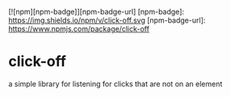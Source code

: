 [![npm][npm-badge]][npm-badge-url]
[npm-badge]: https://img.shields.io/npm/v/click-off.svg
[npm-badge-url]: https://www.npmjs.com/package/click-off

# click-off

a simple library for listening for clicks that are not on an element


